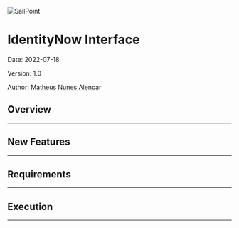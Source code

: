 ![SailPoint](https://files.accessiq.sailpoint.com/modules/builds/static-assets/perpetual/sailpoint/logo/1.0/sailpoint_logo_color_228x50.png)

# IdentityNow Interface

Date: 2022-07-18

Version: 1.0

Author: [Matheus Nunes Alencar](nunesmatheus61@gmail.com)

## Overview

---

## New Features

---

## Requirements

---


## Execution

---

